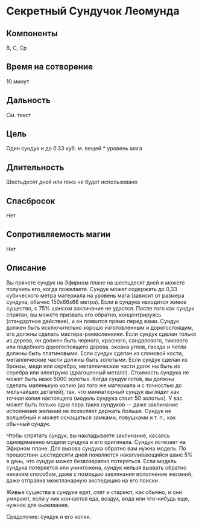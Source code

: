 # Секретный Сундучок Леомунда

## Компоненты
В, С, Ср

## Время на сотворение
10 минут

## Дальность
См. текст

## Цель
Один сундук и до 0.33 куб. м. вещей * уровень мага

## Длительность
Шестьдесят дней или пока не будет использовано

## Спасбросок
Нет

## Сопротивляемость магии
Нет

## Описание
Вы прячете сундук на Эфирном плане на шестьдесят дней и можете получить его, когда пожелаете. Сундук может содержать до 0,33 кубического метра материала на уровень мага (зависит от размера сундука, обычно 150x66x66 метра). Если в сундуке находится живое существо, с 75% шансом заклинание не удастся. После того как сундук спрятан, вы можете призвать его обратно, концентрируясь (стандартное действие), и он появится прямо перед вами. Сундук должен быть исключительно хорошо изготовленным и дорогостоящим, его должны сделать мастера-ремесленники. Если сундук сделан только из дерева, он должен быть черного, красного, сандалового, тикового или подобного дорогостоящего дерева, оковка углов, гвозди и петли должны быть платиновыми. Если сундук сделан из слоновой кости, металлические части должны быть золотыми. Если сундук сделан из бронзы, меди или серебра, металлические части долж ны быть из серебра или электрума (драгоценный металл). Стоимость сундука не может быть ниже 5000 золотых. Когда сундук готов, вы должны сделать маленькую копию (из того же материала и с точностью до мельчайших деталей), так, что миниатюрный сундук выглядит как точная копия настоящего (модель сундука стоит 50 золотых). У вас может быть только одна пара таких сундуков — даже заклинание исполнение желаний не позволяет держать больше. Сундук не волшебный и может оснащаться замками, ловушками и т. п., как обычный сундук.

Чтобы спрятать сундук, вы накладываете заклинание, касаясь одновременно модели сундука и его оригинала. Сундук исчезает на Эфирном плане. Для вызова сундука обратно вам нужна модель. По прошествии шестидесяти дней появляется накапливающийся шанс 5% в день, что сундук может безвозвратно потеряться. Если модель сундука потеряется или уничтожена, сундук нельзя вызвать обратно никаким способом, даже с помощью заклинания исполнение желаний, даже отправив межпланарную экспедицию на его поиски.

Живые существа в сундуке едят, спят и стареют, как обычно, и они умирают, если у них кончается еда, воздух, вода или что-нибудь еще, нужное для выживания.

Средоточие: сундук и его копия.